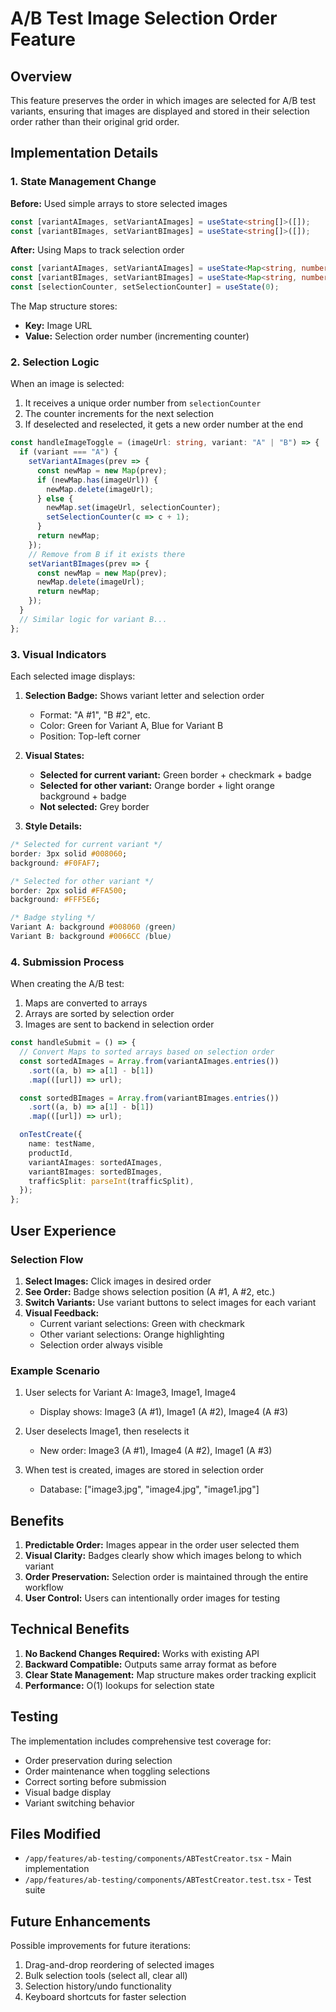 # A/B Test Image Selection Order Feature

## Overview

This feature preserves the order in which images are selected for A/B test variants, ensuring that images are displayed and stored in their selection order rather than their original grid order.

## Implementation Details

### 1. State Management Change

**Before:** Used simple arrays to store selected images
```typescript
const [variantAImages, setVariantAImages] = useState<string[]>([]);
const [variantBImages, setVariantBImages] = useState<string[]>([]);
```

**After:** Using Maps to track selection order
```typescript
const [variantAImages, setVariantAImages] = useState<Map<string, number>>(new Map());
const [variantBImages, setVariantBImages] = useState<Map<string, number>>(new Map());
const [selectionCounter, setSelectionCounter] = useState(0);
```

The Map structure stores:
- **Key:** Image URL
- **Value:** Selection order number (incrementing counter)

### 2. Selection Logic

When an image is selected:
1. It receives a unique order number from `selectionCounter`
2. The counter increments for the next selection
3. If deselected and reselected, it gets a new order number at the end

```typescript
const handleImageToggle = (imageUrl: string, variant: "A" | "B") => {
  if (variant === "A") {
    setVariantAImages(prev => {
      const newMap = new Map(prev);
      if (newMap.has(imageUrl)) {
        newMap.delete(imageUrl);
      } else {
        newMap.set(imageUrl, selectionCounter);
        setSelectionCounter(c => c + 1);
      }
      return newMap;
    });
    // Remove from B if it exists there
    setVariantBImages(prev => {
      const newMap = new Map(prev);
      newMap.delete(imageUrl);
      return newMap;
    });
  }
  // Similar logic for variant B...
};
```

### 3. Visual Indicators

Each selected image displays:

1. **Selection Badge:** Shows variant letter and selection order
   - Format: "A #1", "B #2", etc.
   - Color: Green for Variant A, Blue for Variant B
   - Position: Top-left corner

2. **Visual States:**
   - **Selected for current variant:** Green border + checkmark + badge
   - **Selected for other variant:** Orange border + light orange background + badge
   - **Not selected:** Grey border

3. **Style Details:**
```css
/* Selected for current variant */
border: 3px solid #008060;
background: #F0FAF7;

/* Selected for other variant */
border: 2px solid #FFA500;
background: #FFF5E6;

/* Badge styling */
Variant A: background #008060 (green)
Variant B: background #0066CC (blue)
```

### 4. Submission Process

When creating the A/B test:
1. Maps are converted to arrays
2. Arrays are sorted by selection order
3. Images are sent to backend in selection order

```typescript
const handleSubmit = () => {
  // Convert Maps to sorted arrays based on selection order
  const sortedAImages = Array.from(variantAImages.entries())
    .sort((a, b) => a[1] - b[1])
    .map(([url]) => url);

  const sortedBImages = Array.from(variantBImages.entries())
    .sort((a, b) => a[1] - b[1])
    .map(([url]) => url);

  onTestCreate({
    name: testName,
    productId,
    variantAImages: sortedAImages,
    variantBImages: sortedBImages,
    trafficSplit: parseInt(trafficSplit),
  });
};
```

## User Experience

### Selection Flow

1. **Select Images:** Click images in desired order
2. **See Order:** Badge shows selection position (A #1, A #2, etc.)
3. **Switch Variants:** Use variant buttons to select images for each variant
4. **Visual Feedback:**
   - Current variant selections: Green with checkmark
   - Other variant selections: Orange highlighting
   - Selection order always visible

### Example Scenario

1. User selects for Variant A: Image3, Image1, Image4
   - Display shows: Image3 (A #1), Image1 (A #2), Image4 (A #3)

2. User deselects Image1, then reselects it
   - New order: Image3 (A #1), Image4 (A #2), Image1 (A #3)

3. When test is created, images are stored in selection order
   - Database: ["image3.jpg", "image4.jpg", "image1.jpg"]

## Benefits

1. **Predictable Order:** Images appear in the order user selected them
2. **Visual Clarity:** Badges clearly show which images belong to which variant
3. **Order Preservation:** Selection order is maintained through the entire workflow
4. **User Control:** Users can intentionally order images for testing

## Technical Benefits

1. **No Backend Changes Required:** Works with existing API
2. **Backward Compatible:** Outputs same array format as before
3. **Clear State Management:** Map structure makes order tracking explicit
4. **Performance:** O(1) lookups for selection state

## Testing

The implementation includes comprehensive test coverage for:
- Order preservation during selection
- Order maintenance when toggling selections
- Correct sorting before submission
- Visual badge display
- Variant switching behavior

## Files Modified

- `/app/features/ab-testing/components/ABTestCreator.tsx` - Main implementation
- `/app/features/ab-testing/components/ABTestCreator.test.tsx` - Test suite

## Future Enhancements

Possible improvements for future iterations:
1. Drag-and-drop reordering of selected images
2. Bulk selection tools (select all, clear all)
3. Selection history/undo functionality
4. Keyboard shortcuts for faster selection